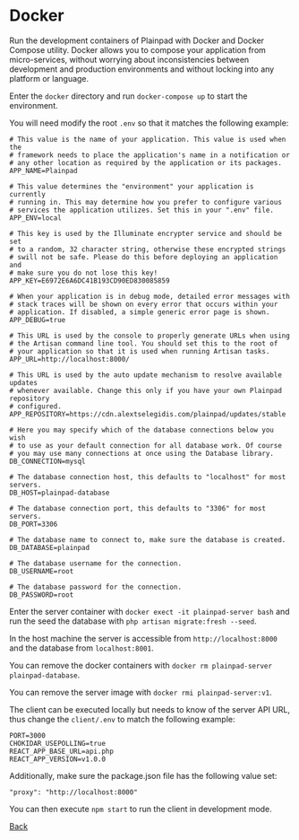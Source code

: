 # Docker

Run the development containers of Plainpad with Docker and Docker Compose utility. Docker allows you to compose 
your application from micro-services, without worrying about inconsistencies between development and production 
environments and without locking into any platform or language. 

Enter the `docker` directory and run `docker-compose up` to start the environment. 

You will need modify the root `.env` so that it matches the following example: 

``` 
# This value is the name of your application. This value is used when the
# framework needs to place the application's name in a notification or
# any other location as required by the application or its packages.
APP_NAME=Plainpad

# This value determines the "environment" your application is currently
# running in. This may determine how you prefer to configure various
# services the application utilizes. Set this in your ".env" file.
APP_ENV=local

# This key is used by the Illuminate encrypter service and should be set
# to a random, 32 character string, otherwise these encrypted strings
# swill not be safe. Please do this before deploying an application and
# make sure you do not lose this key!
APP_KEY=E6972E6A6DC41B193CD90ED830085859

# When your application is in debug mode, detailed error messages with
# stack traces will be shown on every error that occurs within your
# application. If disabled, a simple generic error page is shown.
APP_DEBUG=true

# This URL is used by the console to properly generate URLs when using
# the Artisan command line tool. You should set this to the root of
# your application so that it is used when running Artisan tasks.
APP_URL=http://localhost:8000/

# This URL is used by the auto update mechanism to resolve available updates
# whenever available. Change this only if you have your own Plainpad repository
# configured.
APP_REPOSITORY=https://cdn.alextselegidis.com/plainpad/updates/stable

# Here you may specify which of the database connections below you wish
# to use as your default connection for all database work. Of course
# you may use many connections at once using the Database library.
DB_CONNECTION=mysql

# The database connection host, this defaults to "localhost" for most servers.
DB_HOST=plainpad-database

# The database connection port, this defaults to "3306" for most servers.
DB_PORT=3306

# The database name to connect to, make sure the database is created.
DB_DATABASE=plainpad

# The database username for the connection.
DB_USERNAME=root

# The database password for the connection.
DB_PASSWORD=root

```

Enter the server container with `docker exect -it plainpad-server bash` and run the seed the database with 
`php artisan migrate:fresh --seed`. 

In the host machine the server is accessible from `http://localhost:8000` and the database from `localhost:8001`.  

You can remove the docker containers with `docker rm plainpad-server plainpad-database`. 

You can remove the server image with `docker rmi plainpad-server:v1`.

The client can be executed locally but needs to know of the server API URL, thus change the `client/.env` to match
the following example: 

```
PORT=3000
CHOKIDAR_USEPOLLING=true
REACT_APP_BASE_URL=api.php
REACT_APP_VERSION=v1.0.0
```

Additionally, make sure the package.json file has the following value set: 

```
"proxy": "http://localhost:8000"
```

You can then execute `npm start` to run the client in development mode. 

[Back](readme.md)
